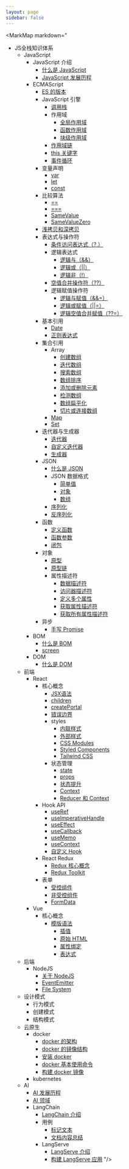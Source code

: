 ```yaml
---
layout: page
sidebar: false
---
```


<script setup>
import MarkMap from './MarkMap.vue';
</script>

<MarkMap markdown="
- JS全栈知识体系
  - JavaScript
      - JavaScript 介绍
        - [什么是 JavaScript](javascript/introduction/what-is-javascript)
        - [JavaScript 发展历程](javascript/introduction/history-of-javascript)
      - ECMAScript
        - [ES 的版本](javascript/ecma-script/es-version)
        - JavaScript 引擎
          - [调用栈](javascript/ecma-script/javascript-engine/call-stack)
          - 作用域
            - [全局作用域](javascript/ecma-script/javascript-engine/scope#全局作用域)
            - [函数作用域](javascript/ecma-script/javascript-engine/scope#函数作用域)
            - [块级作用域](javascript/ecma-script/javascript-engine/scope#块级作用域)
          - [作用域链](javascript/ecma-script/javascript-engine/scope-chain)
          - [this 关键字](javascript/ecma-script/javascript-engine/this-keyword)
          - [事件循环](javascript/ecma-script/javascript-engine/event-loop)
        - 变量声明
          - [var](javascript/ecma-script/variable-declaration#var)
          - [let](javascript/ecma-script/variable-declaration#let)
          - [const](javascript/ecma-script/variable-declaration#const)
        - 比较算法
          - [==](javascript/ecma-script/comparison-algorithm#松散相等)
          - [===](javascript/ecma-script/comparison-algorithm#严格相等)
          - [SameValue](javascript/ecma-script/comparison-algorithm#samevalue)
          - [SameValueZero](javascript/ecma-script/comparison-algorithm#samevaluezero)
        - [浅拷贝和深拷贝](javascript/ecma-script/shallow-copy-and-deep-copy)
        - 表达式与操作符
          - [条件访问表达式（?.）](javascript/ecma-script/expression-and-operator/conditional-access-expression)
          - 逻辑表达式
            - [逻辑与（&&）](javascript/ecma-script/expression-and-operator/logical-expression#逻辑与)
            - [逻辑或（||）](javascript/ecma-script/expression-and-operator/logical-expression#逻辑或)
            - [逻辑非（!）](javascript/ecma-script/expression-and-operator/logical-expression#逻辑非)
          - [空值合并操作符（??）](javascript/ecma-script/expression-and-operator/nullish-coalescing-operator)
          - 逻辑赋值操作符
            - [逻辑与赋值（&&=）](javascript/ecma-script/expression-and-operator/logical-assignment-operator#逻辑与赋值操作符)
            - [逻辑或赋值（||=）](javascript/ecma-script/expression-and-operator/logical-assignment-operator#逻辑或赋值操作符)
            - [逻辑空值合并赋值（??=）](javascript/ecma-script/expression-and-operator/logical-assignment-operator#空值合并赋值操作符)
        - 基本引用
          - [Date](javascript/ecma-script/basic-reference/date)
          - [正则表达式](javascript/ecma-script/basic-reference/reg-exp)
        - 集合引用
          - Array
            - [创建数组](javascript/ecma-script/collection-reference/array/create-array)
            - [迭代数组](javascript/ecma-script/collection-reference/array/iterate-array)
            - [搜索数组](javascript/ecma-script/collection-reference/array/search-array)
            - [数组排序](javascript/ecma-script/collection-reference/array/sort-array)
            - [添加或删除元素](javascript/ecma-script/collection-reference/array/add-or-remove-element)
            - [检测数组](javascript/ecma-script/collection-reference/array/detect-array)
            - [数组扁平化](javascript/ecma-script/collection-reference/array/flatten-array)
            - [切片或连接数组](javascript/ecma-script/collection-reference/array/slice-or-concat-array)
          - [Map](javascript/ecma-script/collection-reference/map)
          - [Set](javascript/ecma-script/collection-reference/set)
        - 迭代器与生成器
          - [迭代器](javascript/ecma-script/iterators-and-generators/iterator)
          - [自定义迭代器](javascript/ecma-script/iterators-and-generators/custom-iterator)
          - [生成器](javascript/ecma-script/iterators-and-generators/generator)
        - JSON
          - [什么是 JSON](javascript/ecma-script/json/what-is-json)
          - JSON 数据格式
            - [简单值](javascript/ecma-script/json/json-data-format#简单值)
            - [对象](javascript/ecma-script/json/json-data-format#对象)
            - [数组](javascript/ecma-script/json/json-data-format#数组)
          - [序列化](javascript/ecma-script/json/serialization)
          - [反序列化](javascript/ecma-script/json/deserialization)
        - 函数
          - [定义函数](javascript/ecma-script/function/define-function)
          - [函数参数](javascript/ecma-script/function/function-arguments)
          - [闭包](javascript/ecma-script/function/closure)
        - 对象
          - [原型](javascript/ecma-script/object/prototype)
          - [原型链](javascript/ecma-script/object/prototype-chain)
          - 属性描述符
            - [数据描述符](javascript/ecma-script/object/property-descriptor#数据描述符)
            - [访问器描述符](javascript/ecma-script/object/property-descriptor#访问器描述符)
            - [定义多个属性](javascript/ecma-script/object/property-descriptor#定义多个属性)
            - [获取属性描述符](javascript/ecma-script/object/property-descriptor#获取属性描述符)
            - [获取所有属性描述符](javascript/ecma-script/object/property-descriptor#获取所有属性描述符)
        - 异步
          - [手写 Promise](javascript/ecma-script/async/write-promise)
      - BOM
        - [什么是 BOM](javascript/bom/what-is-bom)
        - [screen](javascript/bom/screen)
      - DOM
        - [什么是 DOM](javascript/dom/what-is-dom)
  - 前端
    - React
      - 核心概念
        - [JSX语法](frontend/react/core-concepts/jsx)
        - [children](frontend/react/core-concepts/children)
        - [createPortal](frontend/react/core-concepts/create-portal)
        - [错误边界](frontend/react/core-concepts/error-boundaries)
        - styles
          - [内联样式](frontend/react/core-concepts/styles/inline-style)
          - [外部样式](frontend/react/core-concepts/styles/external-style)
          - [CSS Modules](frontend/react/core-concepts/styles/css-modules)
          - [Styled Components](frontend/react/core-concepts/styles/styled-components)
          - [Tailwind CSS](frontend/react/core-concepts/styles/tailwind-css)
        - 状态管理
          - [state](frontend/react/core-concepts/state-management/state)
          - [props](frontend/react/core-concepts/state-management/props)
          - [状态提升](frontend/react/core-concepts/state-management/lifting-state-up)
          - [Context](frontend/react/core-concepts/state-management/context)
          - [Reducer 和 Context](frontend/react/core-concepts/state-management/reducer-and-context)
      - Hook API
        - [useRef](frontend/react/hook-api/use-ref)
        - [useImperativeHandle](frontend/react/hook-api/use-imperative-handle)
        - [useEffect](frontend/react/hook-api/use-effect)
        - [useCallback](frontend/react/hook-api/use-callback)
        - [useMemo](frontend/react/hook-api/use-memo)
        - [useContext](frontend/react/hook-api/use-context)
        - [自定义 Hook](frontend/react/hook-api/custom-hook)
      - React Redux
        - [Redux 核心概念](frontend/react/react-redux/redux-core-concept)
        - [Redux Toolkit](frontend/react/react-redux/redux-toolkit)
      - 表单
        - [受控组件](frontend/react/form/controlled)
        - [非受控组件](frontend/react/form/uncontrolled)
        - [FormData](frontend/react/form/form-data)
    - Vue
      - 核心概念
        - [模版语法](frontend/vue/core-concepts/template-syntax)
          - [插值](frontend/vue/core-concepts/template-syntax#文本插值)
          - [原始 HTML](frontend/vue/core-concepts/template-syntax#原始-html)
          - [属性绑定](frontend/vue/core-concepts/template-syntax#属性绑定)
          - [表达式](frontend/vue/core-concepts/template-syntax#表达式)
  - 后端
    - NodeJS
      - [关于 NodeJS](backend/nodejs/about-nodejs)
      - [EventEmitter](backend/nodejs/event-emitter)
      - [File System](backend/nodejs/file-system)
  - 设计模式
    - 行为模式
    - 创建模式
    - 结构模式
  - 云原生
    - docker
      - [docker 的架构](cloud-native/docker/docker-architecture)
      - [docker 的镜像结构](cloud-native/docker/docker-image-structure)
      - [安装 docker](cloud-native/docker/install-docker)
      - [docker 基本使用命令](cloud-native/docker/basic-commands)
      - [构建 docker 镜像](cloud-native/docker/build-docker-image)
    - kubernetes
  - AI
    - [AI 发展历程](ai/history-of-ai)
    - [AI 领域](ai/ai-field)
    - LangChain
      - [LangChain 介绍](ai/lang-chain/introduction)
      - 用例
        - [标记文本](ai/lang-chain/use-case/tagging)
        - [文档内容总结](ai/lang-chain/use-case/summarization)
      - LangServe
        - [LangServe 介绍](ai/lang-chain/lang-serve/introduction)
        - [构建 LangServe 应用](ai/lang-chain/lang-serve/build-application)
"/>
